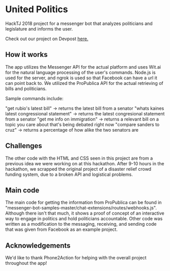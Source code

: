 # United Politics

HackTJ 2018 project for a messenger bot that analyzes politicians and legislature and informs the user. 

Check out our project on Devpost [here.](https://devpost.com/software/united-politics)

## How it works

The app utilizes the Messenger API for the actual platform and uses Wit.ai for the natural language processing of the user's commands. Node.js is used for the server, and ngrok is used so that Facebook can have a url it can point back to. We utilized the ProPublica API for the actual retrieving of bills and politicians.

Sample commands include: 

"get rubio's latest bill" -> returns the latest bill from a senator
"whats kaines latest congressional statement" -> returns the latest congresional statement from a senator
"get me info on immigration" -> returns a relevant bill on a topic you care about that's being debated right now
"compare sanders to cruz" -> returns a percentage of how alike the two senators are


## Challenges

The other code with the HTML and CSS seen in this project are from a previous idea we were working on at this hackathon. After 9-10 hours in the hackathon, we scrapped the original project of a disaster relief crowd funding system, due to a broken API and logistical problems.


## Main code

The main code for getting the information from ProPublica can be found in "messenger-bot-samples-master/chat-extensions/routes/webhooks.js". Although there isn't that much, it shows a proof of concept of an interactive way to engage in politics and hold politicians accountable. Other code was written as a modification to the messaging, receiving, and sending code that was given from Facebook as an example project.


## Acknowledgements

We'd like to thank Phone2Action for helping with the overall project throughout the app!

